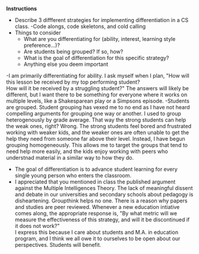   **Instructions**
  * Describe 3 diffferent strategies for implementing differentiation in a CS class.
  -Code alongs, code skeletons, and cold calling
  * Things to consider
    - What are you differentiating for (ability, interest, learning style preference...)?
    - Are students being grouped? If so, how?
    - What is the goal of differentiation for this specific strategy?
    - Anything else you deem important

-I am primarily differentiating for ability.  I ask myself when I plan, "How will this lesson be received by my top performing student?  
How will it be received by a struggling student?"  The answers will likely be different, but I want there to be something for everyone where it works on multiple levels, 
like a Shakesparean play or a Simpsons episode.
-Students are grouped.  Student grouping has vexed me to no end as I have not heard compelling arguments for grouping one way or another.  I used to group heterogenously by grade 
average.  That way the strong students can help the weak ones, right?
Wrong.  The strong students feel bored and frustrated working with weaker kids, and the weaker ones are often unable to get the help they need from someone far above their 
level.  Instead, I have begun grouping homogeneously.  This allows me to target the groups that tend to need help more easily, and the kids enjoy working with peers who understnad 
material in a similar way to how they do.
- The goal of differentiation is to advance student learning for every single young person who enters the classroom.  
- I appreciated that you mentioned in class the published argument against the Multiple Intelligences Theory.  The lack of meaningful dissent and debate in our universities 
and secondary schools about pedagogy is disheartening.  Groupthink helps no one.  There is a reason why papers and studies are peer reviewed.  Whenever a new education 
intiative comes along, the appropriate response is, "By what metric will we measure the effectiveness of this strategy, and will it be discontinued if it does not work?"  
I express this because I care about students and M.A. in education program, and I think we all owe it to ourselves to be open about our perspectives.  Students will benefit.
